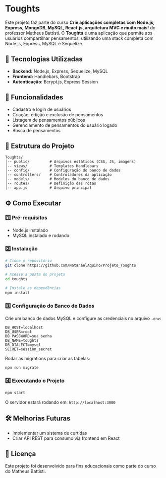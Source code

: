 # Toughts

Este projeto faz parte do curso **Crie aplicações completas com Node.js, Express, MongoDB, MySQL, React.js, arquitetura MVC e muito mais!** do professor Matheus Battisti. O **Toughts** é uma aplicação que permite aos usuários compartilhar pensamentos, utilizando uma stack completa com Node.js, Express, MySQL e Sequelize.

## 🚀 Tecnologias Utilizadas

- **Backend:** Node.js, Express, Sequelize, MySQL
- **Frontend:** Handlebars, Bootstrap
- **Autenticação:** Bcrypt.js, Express Session

## 📌 Funcionalidades

- Cadastro e login de usuários
- Criação, edição e exclusão de pensamentos
- Listagem de pensamentos públicos
- Gerenciamento de pensamentos do usuário logado
- Busca de pensamentos

## 📂 Estrutura do Projeto

```
Toughts/
│-- public/         # Arquivos estáticos (CSS, JS, imagens)
│-- views/          # Templates Handlebars
│-- config/         # Configuração do banco de dados
│-- controllers/    # Controladores da aplicação
│-- models/         # Modelos do banco de dados
│-- routes/         # Definição das rotas
│-- app.js          # Arquivo principal
```

## ⚙️ Como Executar

### 1️⃣ Pré-requisitos

- Node.js instalado
- MySQL instalado e rodando

### 2️⃣ Instalação

```bash
# Clone o repositório
git clone https://github.com/NatanaelAquino/Projeto_Toughts

# Acesse a pasta do projeto
cd toughts

# Instale as dependências
npm install
```

### 3️⃣ Configuração do Banco de Dados

Crie um banco de dados MySQL e configure as credenciais no arquivo `.env`:

```
DB_HOST=localhost
DB_USER=root
DB_PASSWORD=sua_senha
DB_NAME=toughts
DB_DIALECT=mysql
SECRET=session_secret
```

Rodar as migrations para criar as tabelas:
```bash
npm run migrate
```

### 4️⃣ Executando o Projeto

```bash
npm start
```
O servidor estará rodando em: `http://localhost:3000`

## 🛠 Melhorias Futuras

- Implementar um sistema de curtidas
- Criar API REST para consumo via frontend em React

## 📜 Licença

Este projeto foi desenvolvido para fins educacionais como parte do curso do Matheus Battisti.

